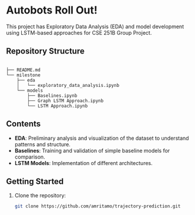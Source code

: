# Autobots Roll Out!

This project has Exploratory Data Analysis (EDA) and model development using LSTM-based approaches for CSE 251B Group Project.

## Repository Structure

```

├── README.md
└── milestone
    ├── eda
    │   └── exploratory_data_analysis.ipynb
    └── models
        ├── Baselines.ipynb
        ├── Graph LSTM Approach.ipynb
        └── LSTM Approach.ipynb
```

## Contents

* **EDA**: Preliminary analysis and visualization of the dataset to understand patterns and structure.
* **Baselines**: Training and validation of simple baseline models for comparison.
* **LSTM Models**: Implementation of different architectures.

## Getting Started

1. Clone the repository:

   ```bash
   git clone https://github.com/amritamo/trajectory-prediction.git
    ```
